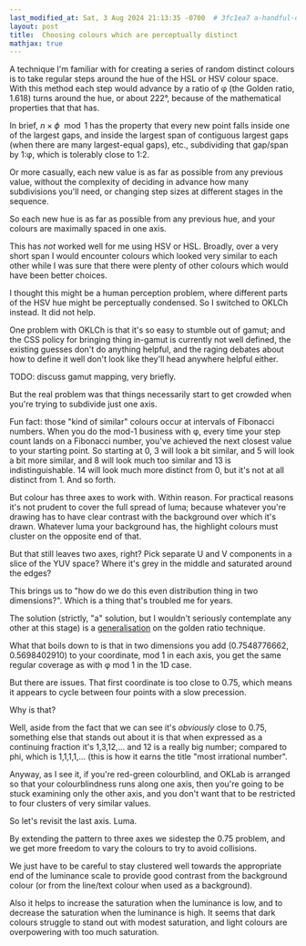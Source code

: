 ```yaml
---
last_modified_at: Sat, 3 Aug 2024 21:13:35 -0700  # 3fc1ea7 a-handful-of-drafts
layout: post
title:  Choosing colours which are perceptually distinct
mathjax: true
---
```

A technique I'm familiar with for creating a series of random distinct
colours is to take regular steps around the hue of the HSL or HSV colour
space.  With this method each step would advance by a ratio of φ (the
Golden ratio, 1.618) turns around the hue, or about 222°, because of the
mathematical properties that that has.

In brief, $n\times\phi \mod 1$ has the property that every new point
falls inside one of the largest gaps, and inside the largest span of
contiguous largest gaps (when there are many largest-equal gaps), etc.,
subdividing that gap/span by 1:φ, which is tolerably close to 1:2.

Or more casually, each new value is as far as possible from any previous
value, without the complexity of deciding in advance how many
subdivisions you'll need, or changing step sizes at different stages in
the sequence.

So each new hue is as far as possible from any previous hue, and your
colours are maximally spaced in one axis.

This has _not_ worked well for me using HSV or HSL.  Broadly, over a
very short span I would encounter colours which looked very similar to
each other while I was sure that there were plenty of other colours
which would have been better choices.

I thought this might be a human perception problem, where different
parts of the HSV hue might be perceptually condensed.  So I switched to
OKLCh instead.  It did not help.

One problem with OKLCh is that it's so easy to stumble out of gamut; and
the CSS policy for bringing thing in-gamut is currently not well
defined, the existing guesses don't do anything helpful, and the raging
debates about how to define it well don't look like they'll head
anywhere helpful either.

TODO: discuss gamut mapping, very briefly.

But the real problem was that things necessarily start to get crowded
when you're trying to subdivide just one axis.

Fun fact: those "kind of similar" colours occur at intervals of
Fibonacci numbers.  When you do the mod-1 business with φ, every time
your step count lands on a Fibonacci number, you've achieved the next
closest value to your starting point.  So starting at 0, 3 will look a
bit similar, and 5 will look a bit more similar, and 8 will look
much too similar and 13 is indistinguishable.  14 will look much more
distinct from 0, but it's not at all distinct from 1.  And so forth.

But colour has three axes to work with.  Within reason.  For practical
reasons it's not prudent to cover the full spread of luma; because
whatever you're drawing has to have clear contrast with the background
over which it's drawn.  Whatever luma your background has, the highlight
colours must cluster on the opposite end of that.

But that still leaves two axes, right?  Pick separate U and V components
in a slice of the YUV space?  Where it's grey in the middle and
saturated around the edges?

This brings us to "how do we do this even distribution thing in two
dimensions?".  Which is a thing that's troubled me for years.

The solution (strictly, "a" solution, but I wouldn't seriously
contemplate any other at this stage) is a [generalisation][quasirandom
sequences] on the golden ratio technique.

What that boils down to is that in two dimensions you add
(0.7548776662, 0.5698402910) to your coordinate, mod 1 in each axis, you get
the same regular coverage as with &phi; mod 1 in the 1D case.

But there are issues.  That first coordinate is too close to 0.75, which
means it appears to cycle between four points with a slow precession.

Why is that?

Well, aside from the fact that we can see it's _obviously_ close to
0.75, something else that stands out about it is that when expressed as
a continuing fraction it's 1,3,12,... and 12 is a really big number;
compared to phi, which is 1,1,1,1,... (this is how it earns the title
"most irrational number".

Anyway, as I see it, if you're red-green colourblind, and OKLab is
arranged so that your colourblindness runs along one axis, then you're
going to be stuck examining only the other axis, and you don't want that
to be restricted to four clusters of very similar values.

So let's revisit the last axis.  Luma.

By extending the pattern to three axes we sidestep the 0.75 problem, and
we get more freedom to vary the colours to try to avoid collisions.

We just have to be careful to stay clustered well towards the
appropriate end of the luminance scale to provide good contrast from the
background colour (or from the line/text colour when used as a
background).

Also it helps to increase the saturation when the luminance is low, and
to decrease the saturation when the luminance is high.  It seems that
dark colours struggle to stand out with modest saturation, and light
colours are overpowering with too much saturation.


[opponent process]: <https://en.wikipedia.org/wiki/Opponent_process>

[quasirandom sequences]: <https://extremelearning.com.au/unreasonable-effectiveness-of-quasirandom-sequences/>

[shadertoy demo]: <https://www.shadertoy.com/view/MXdGR7>
[stack exchange version]: <https://math.stackexchange.com/questions/2360055/combining-low-discrepancy-sets-to-produce-a-low-discrepancy-set>
[OKLab]: <https://developer.mozilla.org/en-US/docs/Web/CSS/color_value/oklab>
